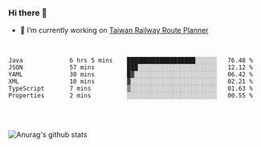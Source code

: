 ### Hi there 👋

- 🔭 I’m currently working on [Taiwan Railway Route Planner](https://github.com/Taiwan-Railway-Route-Planner)

<br/>

<!--START_SECTION:waka-->

```text
Java             6 hrs 5 mins    ███████████████████░░░░░░   76.48 %
JSON             57 mins         ███░░░░░░░░░░░░░░░░░░░░░░   12.12 %
YAML             30 mins         █▓░░░░░░░░░░░░░░░░░░░░░░░   06.42 %
XML              10 mins         ▓░░░░░░░░░░░░░░░░░░░░░░░░   02.21 %
TypeScript       7 mins          ▒░░░░░░░░░░░░░░░░░░░░░░░░   01.63 %
Properties       2 mins          ░░░░░░░░░░░░░░░░░░░░░░░░░   00.55 %
```

<!--END_SECTION:waka-->

<br/>
<br/>

![Anurag's github stats](https://github-readme-stats.vercel.app/api?username=DepickereSven&show_icons=true&theme=tokyonight)



<!--
**DepickereSven/DepickereSven** is a ✨ _special_ ✨ repository because its `README.md` (this file) appears on your GitHub profile.

Here are some ideas to get you started:

- 🔭 I’m currently working on ...
- 🌱 I’m currently learning ...
- 👯 I’m looking to collaborate on ...
- 🤔 I’m looking for help with ...
- 💬 Ask me about ...
- 📫 How to reach me: ...
- 😄 Pronouns: ...
- ⚡ Fun fact: ...
-->
